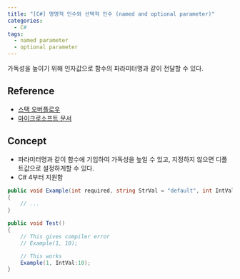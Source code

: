 ```yaml
---
title: "[C#] 명명적 인수와 선택적 인수 (named and optional parameter)"
categories:
  - C#
tags:
  - named parameter
  - optional parameter
---
```


가독성을 높이기 위해 인자값으로 함수의 파라미터명과 같이 전달할 수 있다. 


## Reference

- [스택 오버플로우](https://stackoverflow.com/questions/5262634/c-sharp-method-call-with-parameter-name-and-colon) 
- [마이크로소프트 문서](https://docs.microsoft.com/en-us/dotnet/csharp/programming-guide/classes-and-structs/named-and-optional-arguments)


## Concept
- 파라미터명과 같이 함수에 기입하여 가독성을 높일 수 있고, 지정하지 않으면 디폴트값으로 설정하게할 수 있다. 
- C# 4부터 지원함 


```c#
public void Example(int required, string StrVal = "default", int IntVal = 0)
{
    // ...
}

public void Test()
{
    // This gives compiler error
    // Example(1, 10);

    // This works
    Example(1, IntVal:10);
}
```
